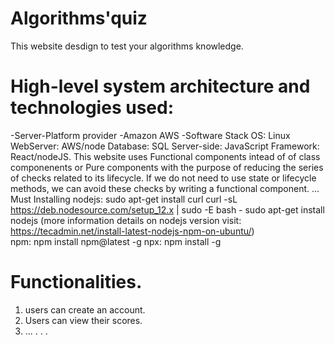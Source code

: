 # Algorithms'quiz
This website desdign to test your algorithms knowledge.

# High-level system architecture and technologies used:
   -Server-Platform provider
      -Amazon AWS
   -Software Stack
      OS:          Linux
      WebServer:   AWS/node
      Database:    SQL
      Server-side: JavaScript
      Framework:   React/nodeJS.
                   This website uses Functional components intead of of class componenents or Pure components with the purpose of reducing the series of checks related to its lifecycle. If we do not need to use state or lifecycle methods, we can avoid these checks by writing a functional component.
      ...
Must Installing
nodejs: sudo apt-get install curl
        curl -sL https://deb.nodesource.com/setup_12.x | sudo -E bash -
        sudo apt-get install nodejs
                                   (more information details on nodejs version visit: https://tecadmin.net/install-latest-nodejs-npm-on-ubuntu/)    
npm:    npm install npm@latest -g
npx:    npm install -g

# Functionalities.
1) users can create an account.
2) Users can view their scores.
3) ...
.
.
.

